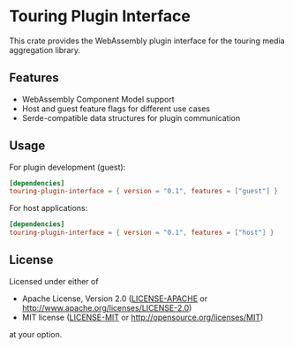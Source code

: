 # Touring Plugin Interface

This crate provides the WebAssembly plugin interface for the touring media aggregation library.

## Features

- WebAssembly Component Model support
- Host and guest feature flags for different use cases
- Serde-compatible data structures for plugin communication

## Usage

For plugin development (guest):
```toml
[dependencies]
touring-plugin-interface = { version = "0.1", features = ["guest"] }
```

For host applications:
```toml
[dependencies]
touring-plugin-interface = { version = "0.1", features = ["host"] }
```

## License

Licensed under either of

 * Apache License, Version 2.0
   ([LICENSE-APACHE](LICENSE-APACHE) or http://www.apache.org/licenses/LICENSE-2.0)
 * MIT license
   ([LICENSE-MIT](LICENSE-MIT) or http://opensource.org/licenses/MIT)

at your option.
